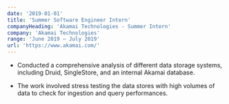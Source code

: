```yaml
---
date: '2019-01-01'
title: 'Summer Software Engineer Intern'
companyHeading: 'Akamai Technologies - Summer Intern'
company: 'Akamai Technologies'
range: 'June 2019 — July 2019'
url: 'https://www.akamai.com/'
---
```

- Conducted a comprehensive analysis of different data storage systems, including Druid, SingleStore, and an internal Akamai database. 

- The work involved stress testing the data stores with high volumes of data to check for ingestion and query performances.
